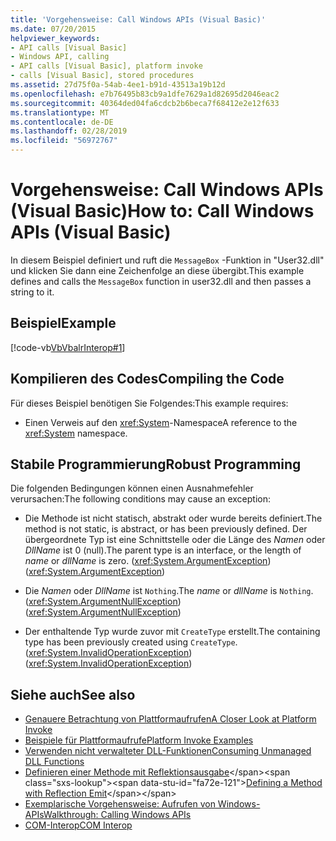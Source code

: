 ```yaml
---
title: 'Vorgehensweise: Call Windows APIs (Visual Basic)'
ms.date: 07/20/2015
helpviewer_keywords:
- API calls [Visual Basic]
- Windows API, calling
- API calls [Visual Basic], platform invoke
- calls [Visual Basic], stored procedures
ms.assetid: 27d75f0a-54ab-4ee1-b91d-43513a19b12d
ms.openlocfilehash: e7b76495b83cb9a1dfe7629a1d82695d2046eac2
ms.sourcegitcommit: 40364ded04fa6cdcb2b6beca7f68412e2e12f633
ms.translationtype: MT
ms.contentlocale: de-DE
ms.lasthandoff: 02/28/2019
ms.locfileid: "56972767"
---
```

# <a name="how-to-call-windows-apis-visual-basic"></a><span data-ttu-id="fa72e-102">Vorgehensweise: Call Windows APIs (Visual Basic)</span><span class="sxs-lookup"><span data-stu-id="fa72e-102">How to: Call Windows APIs (Visual Basic)</span></span>
<span data-ttu-id="fa72e-103">In diesem Beispiel definiert und ruft die `MessageBox` -Funktion in "User32.dll" und klicken Sie dann eine Zeichenfolge an diese übergibt.</span><span class="sxs-lookup"><span data-stu-id="fa72e-103">This example defines and calls the `MessageBox` function in user32.dll and then passes a string to it.</span></span>  
  
## <a name="example"></a><span data-ttu-id="fa72e-104">Beispiel</span><span class="sxs-lookup"><span data-stu-id="fa72e-104">Example</span></span>  
 [!code-vb[VbVbalrInterop#1](~/samples/snippets/visualbasic/VS_Snippets_VBCSharp/VbVbalrInterop/VB/Class1.vb#1)]  
  
## <a name="compiling-the-code"></a><span data-ttu-id="fa72e-105">Kompilieren des Codes</span><span class="sxs-lookup"><span data-stu-id="fa72e-105">Compiling the Code</span></span>  
 <span data-ttu-id="fa72e-106">Für dieses Beispiel benötigen Sie Folgendes:</span><span class="sxs-lookup"><span data-stu-id="fa72e-106">This example requires:</span></span>  
  
-   <span data-ttu-id="fa72e-107">Einen Verweis auf den <xref:System>-Namespace</span><span class="sxs-lookup"><span data-stu-id="fa72e-107">A reference to the <xref:System> namespace.</span></span>  
  
## <a name="robust-programming"></a><span data-ttu-id="fa72e-108">Stabile Programmierung</span><span class="sxs-lookup"><span data-stu-id="fa72e-108">Robust Programming</span></span>  
 <span data-ttu-id="fa72e-109">Die folgenden Bedingungen können einen Ausnahmefehler verursachen:</span><span class="sxs-lookup"><span data-stu-id="fa72e-109">The following conditions may cause an exception:</span></span>  
  
-   <span data-ttu-id="fa72e-110">Die Methode ist nicht statisch, abstrakt oder wurde bereits definiert.</span><span class="sxs-lookup"><span data-stu-id="fa72e-110">The method is not static, is abstract, or has been previously defined.</span></span> <span data-ttu-id="fa72e-111">Der übergeordnete Typ ist eine Schnittstelle oder die Länge des *Namen* oder *DllName* ist 0 (null).</span><span class="sxs-lookup"><span data-stu-id="fa72e-111">The parent type is an interface, or the length of *name* or *dllName* is zero.</span></span> <span data-ttu-id="fa72e-112">(<xref:System.ArgumentException>)</span><span class="sxs-lookup"><span data-stu-id="fa72e-112">(<xref:System.ArgumentException>)</span></span>  
  
-   <span data-ttu-id="fa72e-113">Die *Namen* oder *DllName* ist `Nothing`.</span><span class="sxs-lookup"><span data-stu-id="fa72e-113">The *name* or *dllName* is `Nothing`.</span></span> <span data-ttu-id="fa72e-114">(<xref:System.ArgumentNullException>)</span><span class="sxs-lookup"><span data-stu-id="fa72e-114">(<xref:System.ArgumentNullException>)</span></span>  
  
-   <span data-ttu-id="fa72e-115">Der enthaltende Typ wurde zuvor mit `CreateType` erstellt.</span><span class="sxs-lookup"><span data-stu-id="fa72e-115">The containing type has been previously created using `CreateType`.</span></span> <span data-ttu-id="fa72e-116">(<xref:System.InvalidOperationException>)</span><span class="sxs-lookup"><span data-stu-id="fa72e-116">(<xref:System.InvalidOperationException>)</span></span>  
  
## <a name="see-also"></a><span data-ttu-id="fa72e-117">Siehe auch</span><span class="sxs-lookup"><span data-stu-id="fa72e-117">See also</span></span>

- [<span data-ttu-id="fa72e-118">Genauere Betrachtung von Plattformaufrufen</span><span class="sxs-lookup"><span data-stu-id="fa72e-118">A Closer Look at Platform Invoke</span></span>](../../../framework/interop/consuming-unmanaged-dll-functions.md#a-closer-look-at-platform-invoke)
- [<span data-ttu-id="fa72e-119">Beispiele für Plattformaufrufe</span><span class="sxs-lookup"><span data-stu-id="fa72e-119">Platform Invoke Examples</span></span>](../../../framework/interop/platform-invoke-examples.md)
- [<span data-ttu-id="fa72e-120">Verwenden nicht verwalteter DLL-Funktionen</span><span class="sxs-lookup"><span data-stu-id="fa72e-120">Consuming Unmanaged DLL Functions</span></span>](../../../framework/interop/consuming-unmanaged-dll-functions.md)
- <span data-ttu-id="fa72e-121">[Definieren einer Methode mit Reflektionsausgabe](https://docs.microsoft.com/previous-versions/dotnet/netframework-4.0/w63y4d4f(v=vs.100))</span><span class="sxs-lookup"><span data-stu-id="fa72e-121">[Defining a Method with Reflection Emit](https://docs.microsoft.com/previous-versions/dotnet/netframework-4.0/w63y4d4f(v=vs.100))</span></span>
- [<span data-ttu-id="fa72e-122">Exemplarische Vorgehensweise: Aufrufen von Windows-APIs</span><span class="sxs-lookup"><span data-stu-id="fa72e-122">Walkthrough: Calling Windows APIs</span></span>](../../../visual-basic/programming-guide/com-interop/walkthrough-calling-windows-apis.md)
- [<span data-ttu-id="fa72e-123">COM-Interop</span><span class="sxs-lookup"><span data-stu-id="fa72e-123">COM Interop</span></span>](../../../visual-basic/programming-guide/com-interop/index.md)
